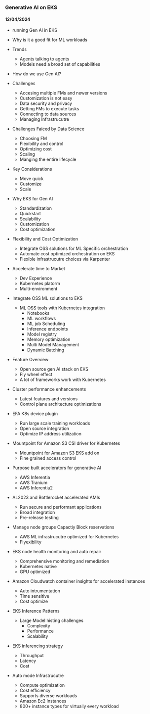 ### Generative AI on EKS

#### 12/04/2024 

* running Gen AI in EKS
* Why is it a good fit for ML workloads
* Trends
    * Agents talking to agents
    * Models need a broad set of capabilities
* How do we use Gen AI?

* Challenges
    * Accesing multiple FMs and newer versions
    * Customization is not easy
    * Data security and privacy
    * Getting FMs to execute tasks
    * Connecting to data sources
    * Managing Infrastrucutre

* Challenges Faiced by Data Science
    * Choosing FM
    * Flexibility and control
    * Optimizing cost
    * Scaling
    * Manging the entire lifecycle

* Key Considerations
    * Move quick
    * Customize
    * Scale

* Why EKS for Gen AI
    * Standardization
    * Quickstart
    * Scalability
    * Customization
    * Cost optimization

* Flexibility and Cost Optimization
    * Integrate OSS solutions for ML Specific orchestration
    * Automate cost optimized orchestration on EKS
    * Flexible infrastrucutre choices via Karpenter

* Accelerate time to Market
    * Dev Experience
    * Kubernetes platorm
    * Multi-environment

* Integrate OSS ML solutions to EKS
    * ML OSS tools with Kubernetes integration
        * Notebooks
        * ML workflows
        * ML job Scheduling
        * Inference endpoints
        * Model registry
        * Memory optimization
        * Multi Model Management
        * Dynamic Batching

* Feature Overview
    * Open source gen AI stack on EKS
    * Fly wheel effect
    * A lot of frameworks work with Kubernetes

* Cluster performance enhancements
    * Latest features and versions
    * Control plane architecture optimizations

* EFA K8s device plugin
    * Run large scale training workloads
    * Open source integration
    * Optimize IP address utilization

* Mountpoint for Amazon S3 CSI driver for Kubernetes
    * Mountpoint for Amazon S3 EKS add on
    * Fine grained access control

* Purpose built accelerators for generative AI
    * AWS Inferentia
    * AWS Tranium
    * AWS Inferentia2

* AL2023 and Bottlerocket accelerated AMIs
    * Run secure and performant applications
    * Broad integration
    * Pre-release testing

* Manage node groups Capactiy Block reservations
    * AWS ML infrastrucutre optimized for Kubernetes
    * Flyexibility

* EKS node health monitoring and auto repair
    * Comprehensive monitoring and remediation
    * Kubernetes native
    * GPU optimized

* Amazon Cloudwatch container insights for accelerated instances
    * Auto intrumentation
    * Time sensitive
    * Cost optimize

* EKS Inference Patterns
    * Large Model histing challenges
        * Complexity
        * Performance
        * Scalability

* EKS inferencing strategy
    * Throughput
    * Latency
    * Cost

* Auto mode Infrastrucutre
    * Compute optimization
    * Cost efficiency
    * Supports diverse workloads
    * Amazon Ec2 Instances
    * 800+ instance types for virtually every workload



